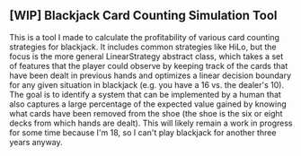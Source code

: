## [WIP] Blackjack Card Counting Simulation Tool

This is a tool I made to calculate the profitability of various card counting strategies for blackjack. It includes common strategies like HiLo, but the focus is the more general LinearStrategy abstract class, which takes a set of features that the player could observe by keeping track of the cards that have been dealt in previous hands and optimizes a linear decision boundary for any given situation in blackjack (e.g. you have a 16 vs. the dealer's 10). The goal is to identify a system that can be implemented by a human that also captures a large percentage of the expected value gained by knowing what cards have been removed from the shoe (the shoe is the six or eight decks from which hands are dealt). This will likely remain a work in progress for some time because I'm 18, so I can't play blackjack for another three years anyway.
